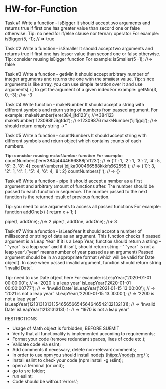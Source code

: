 # HW-for-Function 

Task #1
Write a function - isBigger
It should accept two arguments and returns true if first one has greater value than second one or false otherwise. 
Tip: no need for if/else clause nor ternary operator
For example: 
isBigger(5, -1); // => true


Task #2
Write a function - isSmaller
It should accept two arguments and returns true if first one has lesser value than second one or false otherwise. 
Tip: consider reusing isBigger function
For example: 
isSmaller(5 -1); //=> false




Task #3
Write a function - getMin
It should accept arbitrary number of integer arguments and returns the one with the smallest value.
Tip: since arguments is like array, you can use simple iteration over it
and use arguments[ i ] to get the argument of a given index
For example: 
getMin(3, 0, -3); //=> -3




Task #4	
Write function – makeNumber
It should accept a string with different symbols and return string of numbers from passed argument.
For example:
makeNumber('erer384jjjfd123'); //=>384123
makeNumber('123098h76gfdd'); //=>12309876
makeNumber('ijifjgdj'); //=> should return empty string ->''




Task #5
Write a function - countNumbers
It should accept string with different symbols and return object which contains counts of each numbers.

Tip: consider reusing makeNumber function 
For example: 
countNumbers('erer384jj4444666888jfd123');
// => {'1': 1, '2': 1, '3': 2, '4': 5, '6': 3, '8': 4}
countNumbers('jdjjka000466588kkkfs662555');
// => {'0': 3, '2': 1, '4': 1, '5': 4, '6': 4, '8': 2}
countNumbers(''); // => {}




Task #6
Write a function - pipe
It should accept a number as a first argument and arbitrary amount of functions after. The number should be passed to each function in sequence. The number passed to the next function is the returned result of previous function.

Tip: you need to use arguments to access all passed functions
For example: 
function addOne(x) {
  return x + 1;
}

pipe(1, addOne); //=> 2
pipe(1, addOne, addOne); //=> 3
 





Task #7
Write a function - isLeapYear
It should accept a number of millisecond or string of date as an argument. This function checks if passed argument is a Leap Year. If it is a Leap Year, function should return a string – ‘ “year” is a leap year’ and if it isn’t, should return string - ‘ “year” is not a leap year’.(‘year’ means number of year passed as an argument)
Passed argument should be in an appropriate format (which will be valid for Date object).
In case when passed invalid argument, function should return string 'Invalid Date'.

Tip: need to use Date object here
For example: 
isLeapYear('2020-01-01 00:00:00'); // =>  ‘2020 is a leap year’
isLeapYear('2020-01-01 00:00:00777'); // =>  ‘Invalid Date’
isLeapYear('2021-01-15 13:00:00');  // =>  ‘2021 is not a leap year’
isLeapYear('2200-01-15 13:00:00'); // =>  ‘2200 is not a leap year’
isLeapYear(1213131313135465656654564646542132132131); // =>  ‘Invalid Date’
isLeapYear(1213131313); ); // => ‘1970 is not a leap year’





RESTRICTIONS
-	Usage of Math object is forbidden;
BEFORE SUBMIT
-	Verify that all functionality is implemented according to requirements;
-	Format your code (remove redundant spaces, lines of code etc.);
-	Validate code via eslint;
-	Add comments if necessary, delete non-relevant comments;
-	In order to use npm you should install nodejs (https://nodejs.org/ );
-	Install eslint to check your code (npm install -g eslint);
-	open a terminal (or cmd);
-	go to src folder;
-	run eslint;
-	Code should be without ‘errors’;
